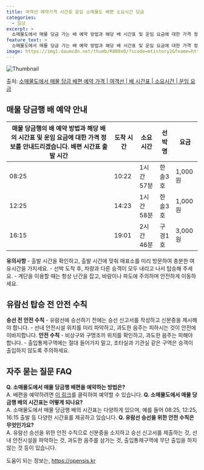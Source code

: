 ```yaml
---
title: 여객선 예약가격 시간표 운임 소매물도 배편 소요시간 당금
categories:
  - 일상
excerpt: >
  소매물도에서 매물 당금 가는 배 예약 방법과 해당 배 시간표 및 운임 요금에 대한 가격 정보를 안내 드리겠습니다. 안전하고 재밋는 매물 당금행 여행을 위해 아래 정보 참고하시기 바랍니다. 매물 당금행 배편 예약하기 👈 클릭소매물도에서 매물 당금행 배 시간표출발 시간도착 시간소요 시간선박명요금08:2510:221시간 57분한솔3호1,000원12:2514:231시간 58분한솔3호1,000원16:1519:012시간 46분구경1호3,000원매물 당금행 배편 예약하기 👈 클릭소매물도에서 매물 당금행 여객선 탑승 시 이용수칙소매물도에서 매물 당금행 배 출항시간을 확인하고, 출항 시간에 맞춰 매표소를 미리 방문하여 충분한 여유시간을 가지세요. 선박 도착 후, 차량과 다른 승객이 모두 내리고 나서 탑승해 주세요. 이때..
feature_text: >
  소매물도에서 매물 당금 가는 배 예약 방법과 해당 배 시간표 및 운임 요금에 대한 가격 정보를 안내 드리겠습니다. 안전하고 재밋는 매물 당금행 여행을 위해 아래 정보 참고하시기 바랍니다. 매물 당금행 배편 예약하기 👈 클릭소매물도에서 매물 당금행 배 시간표출발 시간도착 시간소요 시간선박명요금08:2510:221시간 57분한솔3호1,000원12:2514:231시간 58분한솔3호1,000원16:1519:012시간 46분구경1호3,000원매물 당금행 배편 예약하기 👈 클릭소매물도에서 매물 당금행 여객선 탑승 시 이용수칙소매물도에서 매물 당금행 배 출항시간을 확인하고, 출항 시간에 맞춰 매표소를 미리 방문하여 충분한 여유시간을 가지세요. 선박 도착 후, 차량과 다른 승객이 모두 내리고 나서 탑승해 주세요. 이때..
image: https://img1.daumcdn.net/thumb/R800x0/?scode=mtistory2&fname=https%3A%2F%2Fblog.kakaocdn.net%2Fdn%2Ft693g%2FbtsHAO31SUC%2FISIg8kEkibpNcblvuHTtqK%2Fimg.webp
---
```


![Thumbnail](https://img1.daumcdn.net/thumb/R800x0/?scode=mtistory2&fname=https%3A%2F%2Fblog.kakaocdn.net%2Fdn%2Ft693g%2FbtsHAO31SUC%2FISIg8kEkibpNcblvuHTtqK%2Fimg.webp)

<p>출처: <a href="https://opensis.kr/entry/%EC%86%8C%EB%A7%A4%EB%AC%BC%EB%8F%84%EC%97%90%EC%84%9C-%EB%A7%A4%EB%AC%BC-%EB%8B%B9%EA%B8%88-%EB%B0%B0%ED%8E%B8-%EC%98%88%EC%95%BD-%EA%B0%80%EA%B2%A9-%EC%97%AC%EA%B0%9D%EC%84%A0-%EB%B0%B0-%EC%8B%9C%EA%B0%84%ED%91%9C-%EC%86%8C%EC%9A%94%EC%8B%9C%EA%B0%84-%EC%9A%B4%EC%9E%84-%EC%9A%94%EA%B8%88" rel="dofollow">소매물도에서 매물 당금 배편 예약 가격 | 여객선 | 배 시간표 | 소요시간 | 운임 요금</a> </p>

## 매물 당금행 배 예약 안내

매물 당금행의 배 예약 방법과 해당 배의 시간표 및 운임 요금에 대한 가격 정보를 안내드리겠습니다. **배편 시간표** 출발 시간 | 도착 시간 | 소요 시간 | 선박명 | 요금  
---|---|---|---|---  
08:25 | 10:22 | 1시간 57분 | 한솔3호 | 1,000원  
12:25 | 14:23 | 1시간 58분 | 한솔3호 | 1,000원  
16:15 | 19:01 | 2시간 46분 | 구경1호 | 3,000원  
**유의사항** \- 출발 시간을 확인하고, 출발 시간에 맞춰 매표소를 미리 방문하여 충분한 여유시간을 가지세요. \- 선박 도착 후,
차량과 다른 승객이 모두 내리고 나서 탑승해 주세요. \- 계단을 이용할 때는 항상 난간을 잡고, 바람이나 파도에 주의하며 안전하게
이동하세요.



## 유람선 탑승 전 안전 수칙

**승선 전 안전 수칙** \- 유람선에 승선하기 전에는 승선 신고서를 작성하고 신분증을 제시해야 합니다. \- 선내 안전시설 위치를 미리
파악하고, 과도한 음주는 피하시는 것이 안전에 이바지합니다. **안전 수칙** \- 비상구와 구명조끼 위치를 확인하고, 과도한 음주는 피해야
합니다. \- 출입통제구역에는 절대 들어가지 말고, 조타실과 기관실 같은 구역은 승객이 출입하지 않도록 주의하세요.



## 자주 묻는 질문 FAQ

**Q. 소매물도에서 매물 당금행 배편을 예약하는 방법은?**  
A. 배편을 예약하려면 [이 링크](https://opensis.kr/entry/%EC%86%8C%EB%A7%A4%EB%AC%BC%EB%8F%84%EC%97%90%EC%84%9C-%EB%A7%A4%EB%AC%BC-%EB%8B%B9%EA%B8%88-%EB%B0%B0%ED%8E%B8-%EC%98%88%EC%95%BD-%EA%B0%80%EA%B2%A9-%EC%97%AC%EA%B0%9D%EC%84%A0-%EB%B0%B0-%EC%8B%9C%EA%B0%84%ED%91%9C-%EC%86%8C%EC%9A%94%EC%8B%9C%EA%B0%84-%EC%9A%B4%EC%9E%84-%EC%9A%94%EA%B8%88)를 클릭하여 예약할 수 있습니다. **Q. 소매물도에서 매물 당금행 배의
시간표는 어떻게 되나요?**  
A. 소매물도에서 매물 당금행 배의 시간표는 다양하게 있으며, 예를 들어 08:25, 12:25, 16:15 출발 등 다양한 시간표를
제공하고 있습니다. **Q. 유람선 승선을 위한 안전 수칙은 무엇인가요?**  
A. 유람선 승선을 위한 안전 수칙으로 신분증을 소지하고 승선 신고서를 제출하는 것, 선내 안전시설을 파악하는 것, 과도한 음주를 삼가는
것, 출입통제구역에 무단 출입을 하지 않는 것 등이 있습니다.



 

도움이 되는 정보는, <a href="https://opensis.kr" rel="dofollow">https://opensis.kr</a>


